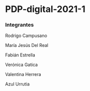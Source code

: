 # PDP-digital-2021-1

### Integrantes

Rodrigo Campusano

María Jesús Del Real

Fabián Estrella

Verónica Gatica

Valentina Herrera

Azul Urrutia
